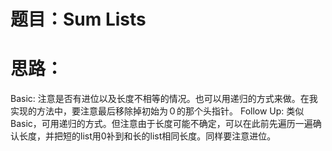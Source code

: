 # 题目：Sum Lists

# 思路：
Basic: 注意是否有进位以及长度不相等的情况。也可以用递归的方式来做。在我实现的方法中，要注意最后移除掉初始为０的那个头指针。
Follow Up: 类似Basic，可用递归的方式。但注意由于长度可能不确定，可以在此前先遍历一遍确认长度，并把短的list用0补到和长的list相同长度。同样要注意进位。
